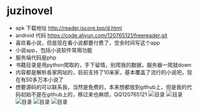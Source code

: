# juzinovel
 
 * apk 下载地址 http://reader.iscore.top/d.html
 * android 代码 https://code.aliyun.com/120765121/freereader.git
 * 喜欢看小说，但是现在看小说都要付费了，空余时间写这个app
 * 小说app，包括小说软件常用功能
 * 服务端代码是php
 * 书籍目录是用python爬取的，手下留情，别爬我的数据，服务器一爬就down
 * 内容都是解析各家网站的，目前支持了10来家，基本覆盖了流行的小说吧，现在有50多万本小说了
 * 想要源码的可以联系我，当然是免费的，本来想都放到github上，但是我的代码初始不是在github上的，移过来也麻烦，QQ120765121
 ![目录](http://imgdn.oss-cn-beijing.aliyuncs.com/github/Screenshot_2018-12-18-11-41-39-326_top.iscore.fre.png)
 ![目录](http://imgdn.oss-cn-beijing.aliyuncs.com/github/Screenshot_2018-12-18-13-13-06-853_top.iscore.fre.png)
 ![目录](http://imgdn.oss-cn-beijing.aliyuncs.com/github/Screenshot_2018-12-18-13-13-18-080_top.iscore.fre.png)
 ![目录](http://imgdn.oss-cn-beijing.aliyuncs.com/github/Screenshot_2018-12-18-13-13-39-285_top.iscore.fre.png)
 ![目录](http://imgdn.oss-cn-beijing.aliyuncs.com/github/Screenshot_2018-12-18-13-13-47-938_top.iscore.fre.png)
      
